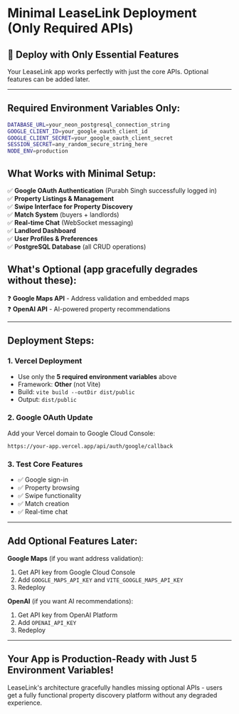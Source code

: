 # Minimal LeaseLink Deployment (Only Required APIs)

## 🎯 Deploy with Only Essential Features

Your LeaseLink app works perfectly with just the core APIs. Optional features can be added later.

---

## Required Environment Variables Only:

```bash
DATABASE_URL=your_neon_postgresql_connection_string
GOOGLE_CLIENT_ID=your_google_oauth_client_id
GOOGLE_CLIENT_SECRET=your_google_oauth_client_secret
SESSION_SECRET=any_random_secure_string_here
NODE_ENV=production
```

## What Works with Minimal Setup:
✅ **Google OAuth Authentication** (Purabh Singh successfully logged in)  
✅ **Property Listings & Management**  
✅ **Swipe Interface for Property Discovery**  
✅ **Match System** (buyers + landlords)  
✅ **Real-time Chat** (WebSocket messaging)  
✅ **Landlord Dashboard**  
✅ **User Profiles & Preferences**  
✅ **PostgreSQL Database** (all CRUD operations)

## What's Optional (app gracefully degrades without these):
❓ **Google Maps API** - Address validation and embedded maps  
❓ **OpenAI API** - AI-powered property recommendations  

---

## Deployment Steps:

### 1. Vercel Deployment
- Use only the **5 required environment variables** above
- Framework: **Other** (not Vite)
- Build: `vite build --outDir dist/public`
- Output: `dist/public`

### 2. Google OAuth Update
Add your Vercel domain to Google Cloud Console:
```
https://your-app.vercel.app/api/auth/google/callback
```

### 3. Test Core Features
- ✅ Google sign-in
- ✅ Property browsing
- ✅ Swipe functionality  
- ✅ Match creation
- ✅ Real-time chat

---

## Add Optional Features Later:

**Google Maps** (if you want address validation):
1. Get API key from Google Cloud Console
2. Add `GOOGLE_MAPS_API_KEY` and `VITE_GOOGLE_MAPS_API_KEY`
3. Redeploy

**OpenAI** (if you want AI recommendations):  
1. Get API key from OpenAI Platform
2. Add `OPENAI_API_KEY`
3. Redeploy

---

## Your App is Production-Ready with Just 5 Environment Variables!

LeaseLink's architecture gracefully handles missing optional APIs - users get a fully functional property discovery platform without any degraded experience.